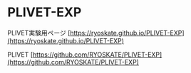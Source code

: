 # PLIVET-EXP

PLIVET実験用ページ
[https://ryoskate.github.io/PLIVET-EXP](https://ryoskate.github.io/PLIVET-EXP)

PLIVET
[https://github.com/RYOSKATE/PLIVET-EXP](https://github.com/RYOSKATE/PLIVET-EXP)